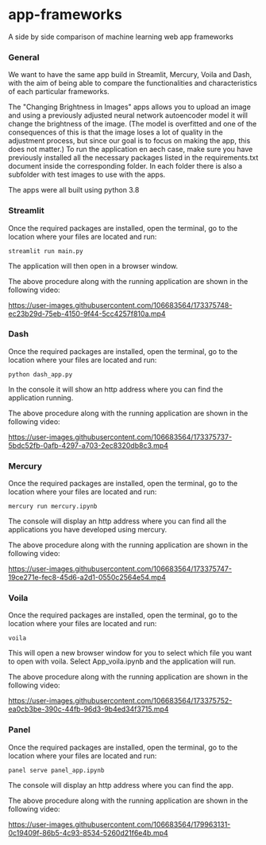 # app-frameworks
A side by side comparison of machine learning web app frameworks

### General
We want to have the same app build in Streamlit, Mercury, Voila and Dash, with the aim of being able to compare the functionalities and characteristics of each 
particular frameworks.

The "Changing Brightness in Images" apps allows you to upload an image and using a previously adjusted neural network autoencoder model it will change the brightness 
of the image. (The model is overfitted and one of the consequences of this is that the image loses a lot of quality in the adjustment process, but since our goal is 
to focus on making the app, this does not matter.) To run the application en aech case, make sure you have previously installed all the necessary packages listed in 
the requirements.txt document inside the corresponding folder. In each folder there is also a subfolder with test images to use with the apps.

The apps were all built using python 3.8

### Streamlit
Once the required packages are installed, open the terminal, go to the location where your files are located and run: 

```console
streamlit run main.py
```

The application will then open in a browser window.

The above procedure along with the running application are shown in the following video:

https://user-images.githubusercontent.com/106683564/173375748-ec23b29d-75eb-4150-9f44-5cc4257f810a.mp4



### Dash
Once the required packages are installed, open the terminal, go to the location where your files are located and run: 

```console
python dash_app.py
```

In the console it will show an http address where you can find the application running.

The above procedure along with the running application are shown in the following video:

https://user-images.githubusercontent.com/106683564/173375737-5bdc52fb-0afb-4297-a703-2ec8320db8c3.mp4



### Mercury
Once the required packages are installed, open the terminal, go to the location where your files are located and run: 

```console
mercury run mercury.ipynb
```

The console will display an http address where you can find all the applications you have developed using mercury.

The above procedure along with the running application are shown in the following video:

https://user-images.githubusercontent.com/106683564/173375747-19ce271e-fec8-45d6-a2d1-0550c2564e54.mp4



### Voila
Once the required packages are installed, open the terminal, go to the location where your files are located and run: 

```console
voila
```

This will open a new browser window for you to select which file you want to open with voila. Select App_voila.ipynb and the application will run.

The above procedure along with the running application are shown in the following video:

https://user-images.githubusercontent.com/106683564/173375752-ea0cb3be-390c-44fb-96d3-9b4ed34f3715.mp4



### Panel
Once the required packages are installed, open the terminal, go to the location where your files are located and run: 

```console
panel serve panel_app.ipynb
```

The console will display an http address where you can find the app.

The above procedure along with the running application are shown in the following video:

https://user-images.githubusercontent.com/106683564/179963131-0c19409f-86b5-4c93-8534-5260d21f6e4b.mp4


